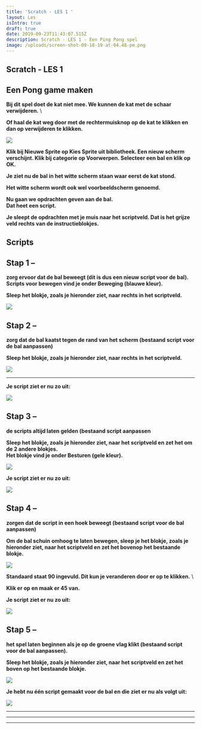 ```yaml
---
title: 'Scratch - LES 1 '
layout: Les
isIntro: true
draft: true
date: 2019-09-23T11:43:07.515Z
description: Scratch - LES 1 - Een Ping Pong spel
image: /uploads/screen-shot-09-18-19-at-04.48-pm.png
---
```

## **Scratch - LES 1** 

## **Een Pong game maken**

**Bij dit spel doet de kat niet mee. We kunnen de kat met de schaar verwijderen.** \
**Of haal de kat weg door met de rechtermuisknop op de kat te klikken en dan op verwijderen te klikken.**

![](/uploads/screen-shot-09-18-19-at-04.39-pm.png)



**Klik bij Nieuwe Sprite op Kies Sprite uit bibliotheek. Een nieuw scherm verschijnt. Klik bij categorie op Voorwerpen. Selecteer een bal en klik op OK.**

**Je ziet nu de bal in het witte scherm staan waar eerst de kat stond.**

**Het witte scherm wordt ook wel voorbeeldscherm genoemd.**

**Nu gaan we opdrachten geven aan de bal.** \
**Dat heet een script.** 

**Je sleept de opdrachten met je muis naar het scriptveld. Dat is het grijze veld rechts van de instructieblokjes.** 

## **Scripts**

## **Stap 1 –** 

**zorg ervoor dat de bal beweegt (dit is dus een nieuw script voor de bal).** \
**Scripts voor bewegen vind je onder Beweging (blauwe kleur).**

**Sleep het blokje, zoals je hieronder ziet, naar rechts in het scriptveld.**

![](/uploads/neem-stappen.png)

## **Stap 2 –** 

**zorg dat de bal kaatst tegen de rand van het scherm (bestaand script voor de bal aanpassen)**

**Sleep het blokje, zoals je hieronder ziet, naar rechts in het scriptveld.**

![](/uploads/keer-om.png)

****

**Je script ziet er nu zo uit:**

![](/uploads/toon-script.png)

## **Stap 3 –** 

**de scripts altijd laten gelden (bestaand script aanpassen**

**Sleep het blokje, zoals je hieronder ziet, naar het scriptveld en zet het om de 2 andere blokjes.** \
**Het blokje vind je onder Besturen (gele kleur).**

![](/uploads/blokje-3.png)

**Je script ziet er nu zo uit:**

![](/uploads/toon-script-2.png)

## **Stap 4 –** 

**zorgen dat de script in een hoek beweegt (bestaand script voor de bal aanpassen)**

**Om de bal schuin omhoog te laten bewegen, sleep je het blokje, zoals je hieronder ziet, naar het scriptveld en zet het bovenop het bestaande blokje.** 

![](/uploads/richt-naar-graden.png)



**Standaard staat 90 ingevuld. Dit kun je veranderen door er op te klikken.** \
**Klik er op en maak er 45 van.**



**Je script ziet er nu zo uit:**

![](/uploads/toon-script-3.png)

## **Stap 5 –** 

**het spel laten beginnen als je op de groene vlag klikt (bestaand script voor de bal aanpassen).** 

**Sleep het blokje, zoals je hieronder ziet, naar het scriptveld en zet het boven op het bestaande blokje.**

![](/uploads/blokje.png)

**Je hebt nu één script gemaakt voor de bal en die ziet er nu als volgt uit:**

![](/uploads/toon-script-4.png)

****

****

****
